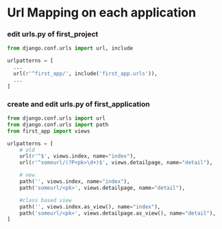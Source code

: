 # Url Mapping on each application

### edit urls.py of first_project
```python
from django.conf.urls import url, include

urlpatterns = [
  ...
  url(r'^first_app/', include('first_app.urls')),
  ...
]
```

### create and edit urls.py of first_application
```python
from django.conf.urls import url
from django.conf.urls import path
from first_app import views

urlpatterns = [
    # old
    url(r'^$', views.index, name="index"),
    url(r'^someurl/(?P<pk>\d+)$', views.detailpage, name="detail"),

    # new
    path('', views.index, name="index"),
    path('someurl/<pk>', views.detailpage, name="detail"),

    #class based view
    path('', views.index.as_view(), name="index"),
    path('someurl/<pk>', views.detailpage.as_view(), name="detail"),
]
```
